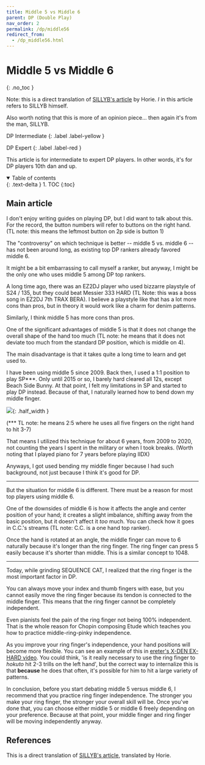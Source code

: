 ```yaml
---
title: Middle 5 vs Middle 6
parent: DP (Double Play)
nav_order: 2
permalink: /dp/middle56
redirect_from:
  - /dp_middle56.html
---
```


# Middle 5 vs Middle 6
{: .no_toc }

Note: this is a direct translation of [SILLYB's article](https://gall.dcinside.com/mgallery/board/view/?id=iidxdp&no=7273) by Horie. *I* in this article refers to SILLYB himself.

Also worth noting that this is more of an opinion piece... then again it's from the man, SILLYB.

DP Intermediate
{: .label .label-yellow }

DP Expert
{: .label .label-red }

This article is for intermediate to expert DP players. In other words, it's for DP players 10th dan and up.

<details open markdown="block">
  <summary>
    Table of contents
  </summary>
  {: .text-delta }
1. TOC
{:toc}
</details>

## Main article

I don't enjoy writing guides on playing DP, but I did want to talk about this. For the record, the button numbers will refer to buttons on the right hand. (TL note: this means the leftmost button on 2p side is button 1)

The "controversy" on which technique is better -- middle 5 vs. middle 6 -- has not been around long, as existing top DP rankers already favored middle 6.

It might be a bit embarrassing to call myself a ranker, but anyway, I might be the only one who uses middle 5 among DP top rankers.

A long time ago, there was an EZ2DJ player who used bizzarre playstyle of S24 / 135, but they could beat Messier 333 HARD (TL Note: this was a boss song in EZ2DJ 7th TRAX BERA). I believe a playstyle like that has a lot more cons than pros, but in theory it would work like a charm for denim patterns.

Similarly, I think middle 5 has more cons than pros.

One of the significant advantages of middle 5 is that it does not change the overall shape of the hand too much (TL note: he means that it does not deviate too much from the standard DP position, which is middle on 4).

The main disadvantage is that it takes quite a long time to learn and get used to.

I have been using middle 5 since 2009. Back then, I used a 1:1 position to play SP***. Only until 2015 or so, I barely hard cleared all 12s, except Beach Side Bunny. At that point, I felt my limitations in SP and started to play DP instead. Because of that, I naturally learned how to bend down my middle finger.

![](/assets/img/dp/nonggisa.png){: .half_width }

(*** TL note: he means 2:5 where he uses all five fingers on the right hand to hit 3-7)

That means I utilized this technique for about 6 years, from 2009 to 2020, not counting the years I spent in the military or when I took breaks. (Worth noting that I played piano for 7 years before playing IIDX)

Anyways, I got used bending my middle finger because I had such background, not just because I think it's good for DP.

---

But the situation for middle 6 is different. There must be a reason for most top players using middle 6.

One of the downsides of middle 6 is how it affects the angle and center position of your hand; it creates a slight imbalance, shifting away from the basic position, but it doesn't affect it *too* much. You can check how it goes in C.C.'s streams (TL note: C.C. is a one hand top ranker).

Once the hand is rotated at an angle, the middle finger can move to 6 naturally because it's longer than the ring finger. The ring finger can press 5 easily because it's shorter than middle. This is a similar concept to 1048.

---

Today, while grinding SEQUENCE CAT, I realized that the ring finger is the most important factor in DP.

You can always move your index and thumb fingers with ease, but you cannot easily move the ring finger because its tendon is connected to the middle finger. This means that the ring finger cannot be completely independent.

Even pianists feel the pain of the ring finger not being 100% independent. That is the whole reason for Chopin composing Etude which teaches you how to practice middle-ring-pinky independence.

As you improve your ring finger's independence, your hand positions will become more flexible. You can see an example of this in [ereter's X-DEN EX-HARD video](https://www.youtube.com/watch?v=l0k6nOsag0Y). You could think, 'is it really necessary to use the ring finger to *hokuto* hit 2-3 trills on the left hand', but the correct way to internalize this is that **because** he does that often, it's possible for him to hit a large variety of patterns.

In conclusion, before you start debating middle 5 versus middle 6, I recommend that you practice ring finger independence. The stronger you make your ring finger, the stronger your overall skill will be. Once you've done that, you can choose either middle 5 or middle 6 freely depending on your preference. Because at that point, your middle finger and ring finger will be moving independently anyway.

## References

This is a direct translation of [SILLYB's article](https://gall.dcinside.com/mgallery/board/view/?id=iidxdp&no=7273), translated by Horie.
